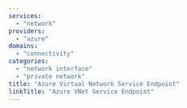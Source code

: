 ```yaml
---
services:
  - "network"
providers:
  - "azure"
domains:
  - "connectivity"
categories: 
  - "network interface"
  - "private network" 
title: "Azure Virtual Network Service Endpoint"
linkTitle: "Azure VNet Service Endpoint"
---
```

